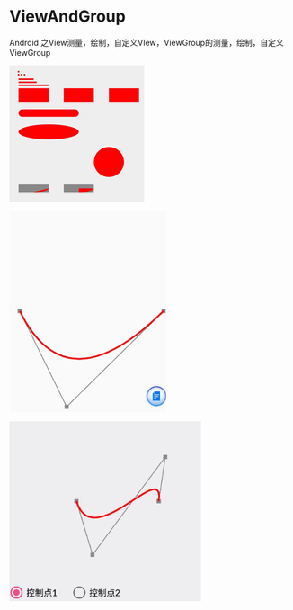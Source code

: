 # ViewAndGroup
Android 之View测量，绘制，自定义VIew，ViewGroup的测量，绘制，自定义ViewGroup


![](https://github.com/baojie0327/ViewAndGroup/blob/master/images/basic.jpg)

![](https://github.com/baojie0327/ViewAndGroup/blob/master/images/baizer_two.gif)

![](https://github.com/baojie0327/ViewAndGroup/blob/master/images/baizer_three.gif)
